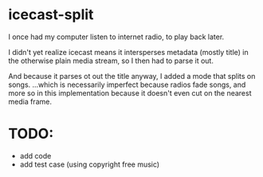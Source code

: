 # icecast-split

I once had my computer listen to internet radio, to play back later.

I didn't yet realize icecast means it intersperses metadata (mostly title) in the otherwise plain media stream, so I then had to parse it out.


And because it parses ot out the title anyway, I added a mode that splits on songs.
...which is necessarily imperfect because radios fade songs, and more so in this implementation because it doesn't even cut on the nearest media frame.


# TODO:
- add code
- add test case (using copyright free music)
